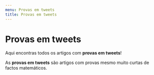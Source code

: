 ```yaml
---
menu: Provas em tweets
title: Provas em tweets
---
```


# Provas em tweets

Aqui encontras todos os artigos com **provas em tweets**!

As **provas em tweets** são artigos com provas mesmo muito curtas de factos matemáticos.